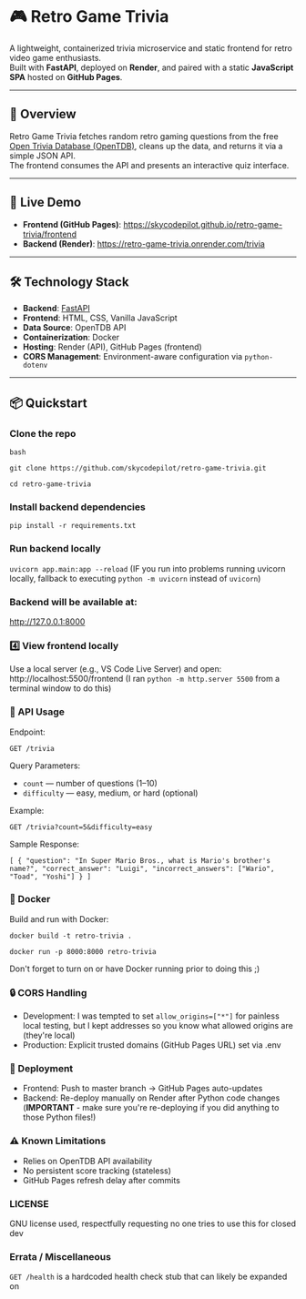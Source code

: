 # 🎮 Retro Game Trivia

A lightweight, containerized trivia microservice and static frontend for retro video game enthusiasts.  
Built with **FastAPI**, deployed on **Render**, and paired with a static **JavaScript SPA** hosted on **GitHub Pages**.

---

## 📖 Overview
Retro Game Trivia fetches random retro gaming questions from the free [Open Trivia Database (OpenTDB)](https://opentdb.com/), cleans up the data, and returns it via a simple JSON API.  
The frontend consumes the API and presents an interactive quiz interface.

---

## 🚀 Live Demo
- **Frontend (GitHub Pages)**: https://skycodepilot.github.io/retro-game-trivia/frontend
- **Backend (Render)**: https://retro-game-trivia.onrender.com/trivia

---

## 🛠 Technology Stack
- **Backend**: [FastAPI](https://fastapi.tiangolo.com/)
- **Frontend**: HTML, CSS, Vanilla JavaScript
- **Data Source**: OpenTDB API
- **Containerization**: Docker
- **Hosting**: Render (API), GitHub Pages (frontend)
- **CORS Management**: Environment-aware configuration via `python-dotenv`

---

## 📦 Quickstart

### Clone the repo
`bash`

`git clone https://github.com/skycodepilot/retro-game-trivia.git`

`cd retro-game-trivia`

### Install backend dependencies
`pip install -r requirements.txt`

### Run backend locally
`uvicorn app.main:app --reload`
(IF you run into problems running uvicorn locally, fallback to executing `python -m uvicorn` instead of `uvicorn`)

### Backend will be available at:
http://127.0.0.1:8000

### 4️⃣ View frontend locally
Use a local server (e.g., VS Code Live Server) and open:
http://localhost:5500/frontend
(I ran `python -m http.server 5500` from a terminal window to do this)

### 🧩 API Usage
Endpoint:

`GET /trivia`

Query Parameters:

* `count` — number of questions (1–10)
* `difficulty` — easy, medium, or hard (optional)

Example: 

`GET /trivia?count=5&difficulty=easy`

Sample Response:

`[
  {
    "question": "In Super Mario Bros., what is Mario's brother's name?",
    "correct_answer": "Luigi",
    "incorrect_answers": ["Wario", "Toad", "Yoshi"]
  }
]`

### 🐳 Docker
Build and run with Docker:

`docker build -t retro-trivia .`

`docker run -p 8000:8000 retro-trivia`

Don't forget to turn on or have Docker running prior to doing this ;)

### 🔒 CORS Handling
* Development: I was tempted to set `allow_origins=["*"]` for painless local testing, but I kept addresses so you know what allowed origins are (they're local)
* Production: Explicit trusted domains (GitHub Pages URL) set via .env

### 📝 Deployment
* Frontend: Push to master branch → GitHub Pages auto-updates
* Backend: Re-deploy manually on Render after Python code changes (**IMPORTANT** - make sure you're re-deploying if you did anything to those Python files!)

### ⚠️ Known Limitations
* Relies on OpenTDB API availability
* No persistent score tracking (stateless)
* GitHub Pages refresh delay after commits

### LICENSE
GNU license used, respectfully requesting no one tries to use this for closed dev

### Errata / Miscellaneous
`GET /health` is a hardcoded health check stub that can likely be expanded on



